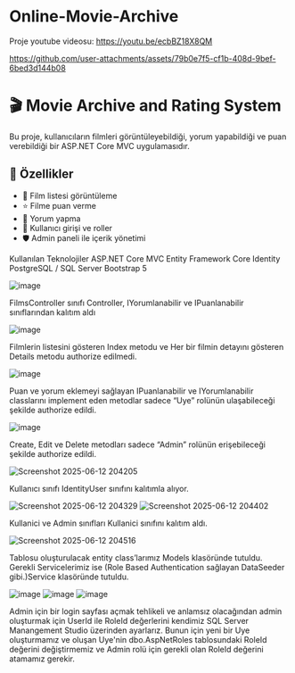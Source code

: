 # Online-Movie-Archive

Proje youtube videosu: https://youtu.be/ecbBZ18X8QM



https://github.com/user-attachments/assets/79b0e7f5-cf1b-408d-9bef-6bed3d144b08



# 🎬 Movie Archive and Rating System

Bu proje, kullanıcıların filmleri görüntüleyebildiği, yorum yapabildiği ve puan verebildiği bir ASP.NET Core MVC uygulamasıdır.

## 🚀 Özellikler

- 🎥 Film listesi görüntüleme
- ⭐ Filme puan verme
- 💬 Yorum yapma
- 👤 Kullanıcı girişi ve roller
- 🛡️ Admin paneli ile içerik yönetimi

Kullanılan Teknolojiler
ASP.NET Core MVC
Entity Framework Core
Identity
PostgreSQL / SQL Server
Bootstrap 5

![image](https://github.com/user-attachments/assets/9be045ef-cd26-4710-9147-6f834405943e)

FilmsController sınıfı Controller, IYorumlanabilir ve IPuanlanabilir sınıflarından kalıtım aldı

![image](https://github.com/user-attachments/assets/08b18096-621a-4154-9302-d402ada2d176)

Filmlerin listesini gösteren Index metodu ve Her bir filmin detayını gösteren Details metodu authorize edilmedi.

![image](https://github.com/user-attachments/assets/96a06be4-a6a4-4408-97fe-756eff604d25)

Puan ve yorum eklemeyi sağlayan IPuanlanabilir ve IYorumlanabilir classlarını implement eden metodlar sadece “Uye” rolünün ulaşabileceği şekilde authorize edildi.

![image](https://github.com/user-attachments/assets/642d3bd5-2594-4be7-8a75-f17905d8b31c)

Create, Edit ve Delete metodları sadece “Admin” rolünün erişebileceği şekilde authorize edildi.

![Screenshot 2025-06-12 204205](https://github.com/user-attachments/assets/596b8139-bfc8-4460-b3f1-f2d90b6683ef)

Kullanıcı sınıfı IdentityUser sınıfını kalıtımla alıyor.

![Screenshot 2025-06-12 204329](https://github.com/user-attachments/assets/bd7c1a14-12c8-4845-b1d9-c8de81b77fd0)
![Screenshot 2025-06-12 204402](https://github.com/user-attachments/assets/5b34d1b2-9517-499f-941a-a6c5f37f03cf)

Kullanici ve Admin sınıfları Kullanici sınıfını kalıtım aldı.

![Screenshot 2025-06-12 204516](https://github.com/user-attachments/assets/16017502-f5e1-443c-9bfe-f1bf2121f9b0)

Tablosu oluşturulacak entity class’larımız Models klasöründe tutuldu. Gerekli Servicelerimiz ise (Role Based Authentication sağlayan DataSeeder gibi.)Service klasöründe tutuldu.

![image](https://github.com/user-attachments/assets/2ca8a664-32c1-4368-b9fb-59de249984b9)
![image](https://github.com/user-attachments/assets/1c600331-b429-470e-a1ac-cf1d9876b48f)
![image](https://github.com/user-attachments/assets/8c9defa3-7d55-4e80-9322-45121adf8006)

Admin için bir login sayfası açmak tehlikeli ve anlamsız olacağından admin oluşturmak için UserId ile RoleId değerlerini kendimiz SQL Server Manangement Studio üzerinden ayarlarız.
Bunun için yeni bir Uye oluşturmamız ve oluşan Uye'nin dbo.AspNetRoles tablosundaki RoleId değerini değiştirmemiz ve Admin rolü için gerekli olan RoleId değerini atamamız gerekir.
